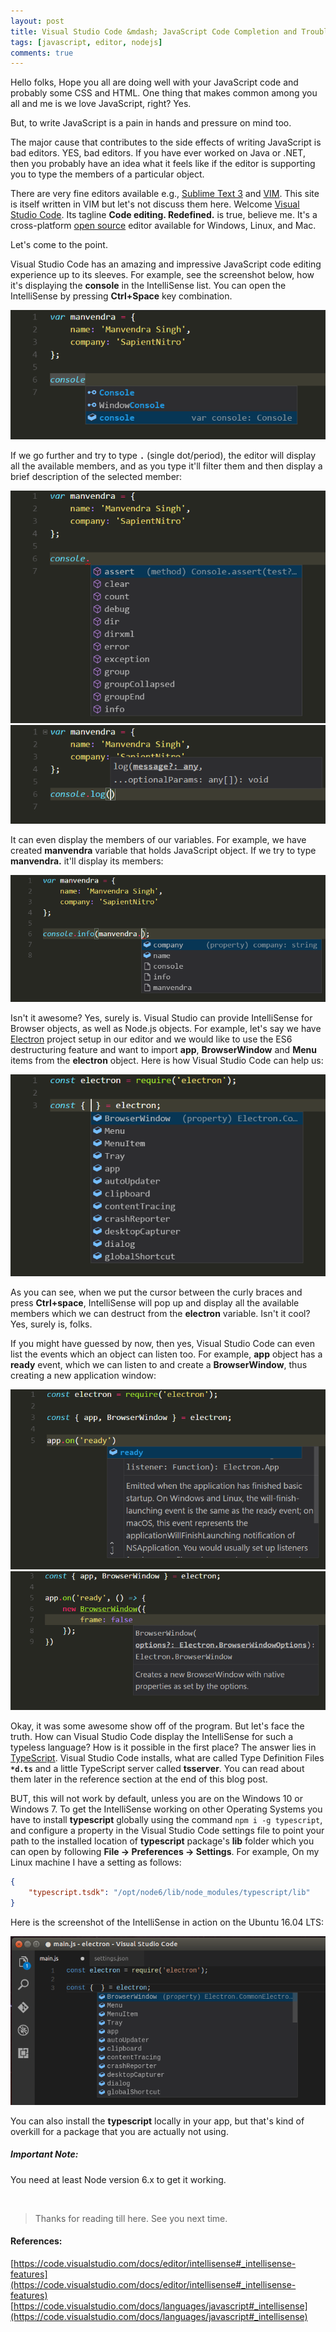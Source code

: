 ```yaml
---
layout: post
title: Visual Studio Code &mdash; JavaScript Code Completion and Troubleshooting
tags: [javascript, editor, nodejs]
comments: true
---
```


Hello folks, Hope you all are doing well with your JavaScript code and probably some CSS and HTML. One thing that makes common among you all and me is we love JavaScript, right? Yes.

But, to write JavaScript is a pain in hands and pressure on mind too.

The major cause that contributes to the side effects of writing JavaScript is bad editors. YES, bad editors. If you have ever worked on Java or .NET, then you probably have an idea what it feels like if the editor is supporting you to type the members of a particular object.

There are very fine editors available e.g., [Sublime Text 3](http://www.sublimetext.com/) and [VIM](http://www.vim.org/). This site is itself written in VIM but let's not discuss them here. Welcome [Visual Studio Code](https://code.visualstudio.com). Its tagline **Code editing. Redefined.** is true, believe me. It's a cross-platform [open source](https://github.com/Microsoft/vscode/) editor available for Windows, Linux, and Mac.

Let's come to the point.

Visual Studio Code has an amazing and impressive JavaScript code editing experience up to its sleeves. For example, see the screenshot below, how it's displaying the **console** in the IntelliSense list. You can open the IntelliSense by pressing **Ctrl+Space** key combination.

![Speaker](/assets/img/vs-code-js-intellisense/js-completion-console.png)

If we go further and try to type **`.`** (single dot/period), the editor will display all the available members, and as you type it'll filter them and then display a brief description of the selected member:

![Speaker](/assets/img/vs-code-js-intellisense/js-completion-console-members.png)
![Speaker](/assets/img/vs-code-js-intellisense/js-completion-console-member-description.png)

It can even display the members of our variables. For example, we have created **manvendra** variable that holds JavaScript object. If we try to type **manvendra.** it'll display its members:

![Speaker](/assets/img/vs-code-js-intellisense/js-completion-variable-members.png)

Isn't it awesome? Yes, surely is. Visual Studio can provide IntelliSense for Browser objects, as well as Node.js objects. For example, let's say we have [Electron](https://electron.atom.io/) project setup in our editor and we would like to use the ES6 destructuring feature and want to import **app**, **BrowserWindow** and **Menu** items from the **electron** object. Here is how Visual Studio Code can help us:

![Speaker](/assets/img/vs-code-js-intellisense/js-completion-node-js-electron.png)

As you can see, when we put the cursor between the curly braces and press **Ctrl+space**, IntelliSense will pop up and display all the available members which we can destruct from the **electron** variable. Isn't it cool? Yes, surely is, folks.

If you might have guessed by now, then yes, Visual Studio Code can even list the events which an object can listen too. For example, **app** object has a **ready** event, which we can listen to and create a **BrowserWindow**, thus creating a new application window:

![Speaker](/assets/img/vs-code-js-intellisense/js-completion-event.png)
![Speaker](/assets/img/vs-code-js-intellisense/js-completion-browser-window-options.png)


Okay, it was some awesome show off of the program. But let's face the truth. How can Visual Studio Code display the IntelliSense for such a typeless language? How is it possible in the first place? The answer lies in [TypeScript](https://www.typescriptlang.org/). Visual Studio Code installs, what are called Type Definition Files **`*d.ts`** and a little TypeScript server called **tsserver**. You can read about them later in the reference section at the end of this blog post.

BUT, this will not work by default, unless you are on the Windows 10 or Windows 7. To get the IntelliSense working on other Operating Systems you have to install **typescript** globally using the command `npm i -g typescript`, and configure a property in the Visual Studio Code settings file to point your path to the installed location of **typescript** package's **lib** folder which you can open by following **File -> Preferences -> Settings**. For example, On my Linux machine I have a setting as follows:

~~~json
{
    "typescript.tsdk": "/opt/node6/lib/node_modules/typescript/lib"
}
~~~

Here is the screenshot of the IntelliSense in action on the Ubuntu 16.04 LTS:

![Speaker](/assets/img/vs-code-js-intellisense/js-completion-node-js-electron-ubuntu.png)

You can also install the **typescript** locally in your app, but that's kind of overkill for a package that you are actually not using.

##### Important Note:
You need at least Node version 6.x to get it working.

&nbsp;

>Thanks for reading till here. See you next time.


#### References:
[https://code.visualstudio.com/docs/editor/intellisense#_intellisense-features](https://code.visualstudio.com/docs/editor/intellisense#_intellisense-features)
[https://code.visualstudio.com/docs/languages/javascript#_intellisense](https://code.visualstudio.com/docs/languages/javascript#_intellisense)

&nbsp;